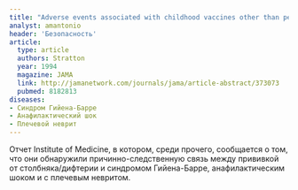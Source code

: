 ```yaml
---
title: "Adverse events associated with childhood vaccines other than pertussis and rubella. Summary of a report from the Institute of Medicine"
analyst: amantonio
header: 'Безопасность'
article:
  type: article
  authors: Stratton
  year: 1994
  magazine: JAMA
  link: http://jamanetwork.com/journals/jama/article-abstract/373073
  pubmed: 8182813
diseases:
- Синдром Гийена-Барре
- Анафилактический шок
- Плечевой неврит
---
```


Отчет Institute of Medicine, в котором, среди прочего, сообщается о том, что они обнаружили причинно-следственную связь между прививкой от столбняка/дифтерии и синдромом Гийена-Барре, анафилактическим шоком и с плечевым невритом.
